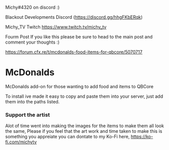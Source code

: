Michy#4320 on discord :)

Blackout Developments Discord 
(https://discord.gg/hhgFKbERqk)

Michy_TV Twitch
https://www.twitch.tv/michy_tv

Fourm Post
If you like this please be sure to head to the main post and comment your thoughts :)

https://forum.cfx.re/t/mcdonalds-food-items-for-qbcore/5070717

# McDonalds
McDonalds add-on for those wanting to add food and items to QBCore


To install ive made it easy to copy and paste them into your server, just add them into the paths listed.



### Support the artist ###

Alot of time went into making the images for the items to make them all look the same, Please if you feel that the art work and time taken
to make this is something you appreiate you can dontate to my Ko-Fi here, 
https://ko-fi.com/michytv
